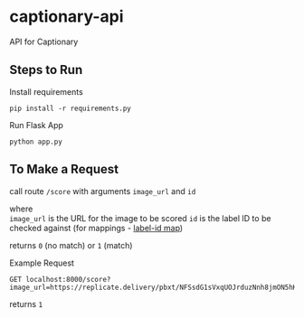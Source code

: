 # captionary-api
API for Captionary

## Steps to Run

Install requirements
```
pip install -r requirements.py
```

Run Flask App
```
python app.py
```

## To Make a Request

call route `/score` with arguments `image_url` and `id`

where  
`image_url` is the URL for the image to be scored
`id` is the label ID to be checked against (for mappings - [label-id map](https://github.com/eeshashetty/captionary-api/blob/1b326137879a68b19ea77d81f22dd0c2eb601452/id_label_map.py))

returns `0` (no match) or `1` (match)

Example Request

```
GET localhost:8000/score?image_url=https://replicate.delivery/pbxt/NFSsdG1sVxqUOJrduzNnh8jmON5hKcZBjHYze1qTXNe52siQA/output_1.png&id=2
```

returns `1`
